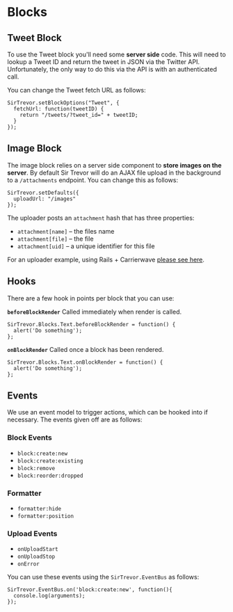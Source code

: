 <a name="3"></a>
# Blocks

<a name="3-1"></a>
## Tweet Block

To use the Tweet block you'll need some **server side** code. This will need to lookup a Tweet ID and return the tweet in JSON via the Twitter API. Unfortunately, the only way to do this via the API is with an authenticated call.

You can change the Tweet fetch URL as follows:

    SirTrevor.setBlockOptions("Tweet", {
      fetchUrl: function(tweetID) {
        return "/tweets/?tweet_id=" + tweetID;
      }
    });

<a name="3-2"></a>
## Image Block

The image block relies on a server side component to **store images on the server**. By default Sir Trevor will do an AJAX file upload in the background to a `/attachments` endpoint. You can change this as follows:

    SirTrevor.setDefaults({
      uploadUrl: "/images"
    });

The uploader posts an `attachment` hash that has three properties:

  * `attachment[name]` – the files name
  * `attachment[file]` – the file
  * `attachment[uid]` – a unique identifier for this file

For an uploader example, using Rails + Carrierwave [please see here](https://gist.github.com/cjbell88/7091537).

<a name="3-3"></a>
## Hooks

There are a few hook in points per block that you can use:

**`beforeBlockRender`**
Called immediately when render is called.

    SirTrevor.Blocks.Text.beforeBlockRender = function() {
      alert('Do something');
    };

**`onBlockRender`**
Called once a block has been rendered.

    SirTrevor.Blocks.Text.onBlockRender = function() {
      alert('Do something');
    };

<a name="3-4"></a>
## Events

We use an event model to trigger actions, which can be hooked into if necessary. The events given off are as follows:

<a name="3-4-1"></a>
### Block Events

* `block:create:new`
* `block:create:existing`
* `block:remove`
* `block:reorder:dropped`

<a name="3-4-2"></a>
### Formatter

* `formatter:hide`
* `formatter:position`

<a name="3-4-3"></a>
### Upload Events

* `onUploadStart`
* `onUploadStop`
* `onError`

You can use these events using the `SirTrevor.EventBus` as follows:

    SirTrevor.EventBus.on('block:create:new', function(){
      console.log(arguments);
    });
